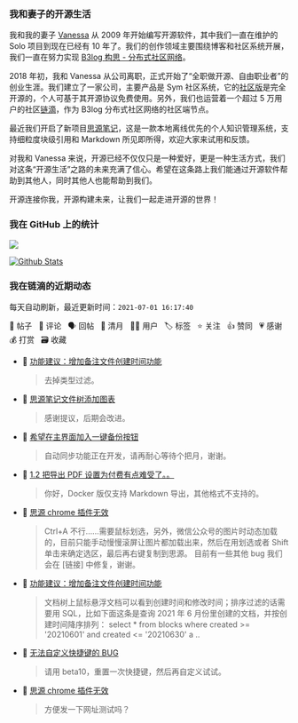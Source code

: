 ### 我和妻子的开源生活

我和我的妻子 [Vanessa](https://github.com/Vanessa219) 从 2009 年开始编写开源软件，其中我们一直在维护的 Solo 项目到现在已经有 10 年了。我们的创作领域主要围绕博客和社区系统开展，我们一直在努力实现 [B3log 构思 - 分布式社区网络](https://ld246.com/article/1546941897596)。

2018 年初，我和 Vanessa 从公司离职，正式开始了“全职做开源、自由职业者”的创业生涯。我们建立了一家公司，主要产品是 Sym 社区系统，它的[社区版](https://github.com/88250/symphony)是完全开源的，个人可基于其开源协议免费使用。另外，我们也运营着一个超过 5 万用户的社区[链滴](https://ld246.com)，作为 B3log 分布式社区网络的社区端节点。

最近我们开启了新项目[思源笔记](https://github.com/siyuan-note/siyuan)，这是一款本地离线优先的个人知识管理系统，支持细粒度块级引用和 Markdown 所见即所得，欢迎大家来试用和反馈。

对我和 Vanessa 来说，开源已经不仅仅只是一种爱好，更是一种生活方式，我们对这条“开源生活”之路的未来充满了信心。希望在这条路上我们能通过开源软件帮助到其他人，同时其他人也能帮助到我们。

开源连接你我，开源构建未来，让我们一起走进开源的世界！

### 我在 GitHub 上的统计

<a title="Hits" target="_blank" href="https://github.com/88250/88250"><img src="https://hits.b3log.org/88250/88250.svg"></a>

[![Github Stats](https://github-readme-stats.vercel.app/api?username=88250&theme=tokyonight&show_icons=true)](https://github.com/88250)

<!--events start -->

### 我在链滴的近期动态

每天自动刷新，最近更新时间：`2021-07-01 16:17:40`

📝 帖子 &nbsp; 💬 评论 &nbsp; 🗣 回帖 &nbsp; 🌙 清月 &nbsp; 👨‍💻 用户 &nbsp; 🏷️ 标签 &nbsp; ⭐️ 关注 &nbsp; 👍 赞同 &nbsp; 💗 感谢 &nbsp; 💰 打赏 &nbsp; 🗃 收藏

* 💬 [功能建议：增加备注文件创建时间功能](https://ld246.com/article/1624979801151/comment/1625126510445#comments)

  > 去掉类型过滤。
* 💬 [思源笔记文件树添加图表](https://ld246.com/article/1625109521501/comment/1625122174343#comments)

  > 感谢提议，后期会改进。
* 💬 [希望在主界面加入一键备份按钮](https://ld246.com/article/1625109058077/comment/1625122087112#comments)

  > 自动同步功能正在开发，请再耐心等待个把月，谢谢。
* 💬 [1.2 把导出 PDF 设置为付费有点难受了。。](https://ld246.com/article/1624935609555/comment/1625071385916#comments)

  > 你好，Docker 版仅支持 Markdown 导出，其他格式不支持的。
* 💬 [思源 chrome 插件无效](https://ld246.com/article/1625054810787/comment/1625068325920#comments)

  > Ctrl+A 不行……需要鼠标划选，另外，微信公众号的图片时动态加载的，目前只能手动慢慢滚屏让图片都加载出来，然后在用划选或者 Shift 单击来确定选区，最后再右键复制到思源。 目前有一些其他 bug 我们会在 [链接] 中修复，谢谢。
* 💬 [功能建议：增加备注文件创建时间功能](https://ld246.com/article/1624979801151/comment/1625067413031#comments)

  > 文档树上鼠标悬浮文档可以看到创建时间和修改时间；排序过滤的话需要用 SQL，比如下面这条是查询 2021 年 6 月份里创建的文档，并按创建时间降序排列： select * from blocks where created &gt;= '20210601' and created &lt;= '20210630' a ..
* 💬 [无法自定义快捷键的 BUG](https://ld246.com/article/1625051753848/comment/1625064723101#comments)

  > 请用 beta10，重置一次快捷键，然后再自定义试试。
* 💬 [思源 chrome 插件无效](https://ld246.com/article/1625054810787/comment/1625064690616#comments)

  > 方便发一下网址测试吗？


<!--events end -->
